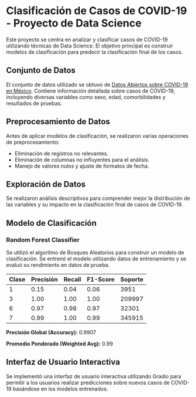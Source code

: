 # Clasificación de Casos de COVID-19 - Proyecto de Data Science

Este proyecto se centra en analizar y clasificar casos de COVID-19 utilizando técnicas de Data Science. El objetivo principal es construir modelos de clasificación para predecir la clasificación final de los casos.

## Conjunto de Datos

El conjunto de datos utilizado se obtuvo de [Datos Abiertos sobre COVID-19 en México](https://datos.gob.mx/busca/dataset/informacion-referente-a-casos-covid-19-en-mexico). Contiene información detallada sobre casos de COVID-19, incluyendo diversas variables como sexo, edad, comorbilidades y resultados de pruebas.

## Preprocesamiento de Datos

Antes de aplicar modelos de clasificación, se realizaron varias operaciones de preprocesamiento:

- Eliminación de registros no relevantes.
- Eliminación de columnas no influyentes para el análisis.
- Manejo de valores nulos y ajuste de formatos de fecha.

## Exploración de Datos

Se realizaron análisis descriptivos para comprender mejor la distribución de las variables y su impacto en la clasificación final de casos de COVID-19.

## Modelo de Clasificación

### Random Forest Classifier

Se utilizó el algoritmo de Bosques Aleatorios para construir un modelo de clasificación. Se entrenó el modelo utilizando datos de entrenamiento y se evaluó su rendimiento en datos de prueba.

| Clase | Precisión | Recall | F1-Score | Soporte |
|-------|-----------|--------|----------|---------|
| 1     | 0.15      | 0.04   | 0.06     | 3951    |
| 3     | 1.00      | 1.00   | 1.00     | 209997  |
| 6     | 0.97      | 0.98   | 0.97     | 32301   |
| 7     | 0.99      | 1.00   | 0.99     | 345915  |

**Precisión Global (Accuracy):** 0.9907

**Promedio Ponderado (Weighted Avg):** 0.99


## Interfaz de Usuario Interactiva

Se implementó una interfaz de usuario interactiva utilizando Gradio para permitir a los usuarios realizar predicciones sobre nuevos casos de COVID-19 basándose en los modelos entrenados.
